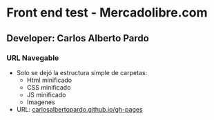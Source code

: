 <h1>Front end test - Mercadolibre.com</h1>
<h2>Developer: Carlos Alberto Pardo</h2>

<h3>URL Navegable</h3>

<ul>
	<li>Solo se dejó la estructura simple de carpetas:
		<ul>
			<li>Html minificado</li>	
			<li>CSS minificado</li>	
			<li>JS minificado</li>	
			<li>Imagenes</li>
		</ul>
	</li>
	<li>URL: <a href="http://carlosalbertopardo.github.io/gh-pages">carlosalbertopardo.github.io/gh-pages</li>
</ul>